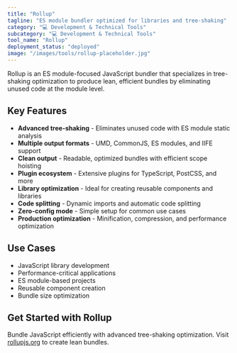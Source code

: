 ```yaml
---
title: "Rollup"
tagline: "ES module bundler optimized for libraries and tree-shaking"
category: "💻 Development & Technical Tools"
subcategory: "💻 Development & Technical Tools"
tool_name: "Rollup"
deployment_status: "deployed"
image: "/images/tools/rollup-placeholder.jpg"
---
```

Rollup is an ES module-focused JavaScript bundler that specializes in tree-shaking optimization to produce lean, efficient bundles by eliminating unused code at the module level.

## Key Features

- **Advanced tree-shaking** - Eliminates unused code with ES module static analysis
- **Multiple output formats** - UMD, CommonJS, ES modules, and IIFE support
- **Clean output** - Readable, optimized bundles with efficient scope hoisting
- **Plugin ecosystem** - Extensive plugins for TypeScript, PostCSS, and more
- **Library optimization** - Ideal for creating reusable components and libraries
- **Code splitting** - Dynamic imports and automatic code splitting
- **Zero-config mode** - Simple setup for common use cases
- **Production optimization** - Minification, compression, and performance optimization

## Use Cases

- JavaScript library development
- Performance-critical applications
- ES module-based projects
- Reusable component creation
- Bundle size optimization

## Get Started with Rollup

Bundle JavaScript efficiently with advanced tree-shaking optimization. Visit [rollupjs.org](https://rollupjs.org) to create lean bundles.